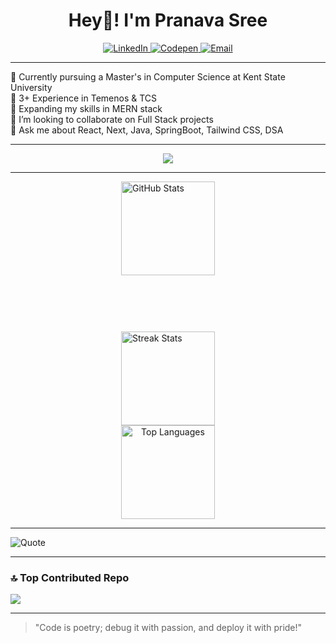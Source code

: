 <h1 align="center">
  Hey👋! I'm Pranava Sree
</h1>



<div align="center">
    <a href="https://www.linkedin.com/in/pranava-sree-pottipati-422092172/">
      <img src="https://img.shields.io/badge/LinkedIn-%230077B5.svg?logo=linkedin&logoColor=white" alt="LinkedIn" /> 
    </a>
    <a href="https://codepen.io/pranavasree">
      <img src="https://img.shields.io/badge/Codepen-000000.svg?logo=codepen&logoColor=white" alt="Codepen" /> 
    </a>
    <a href="mailto:pranavareddy27@gmail.com">
      <img src="https://img.shields.io/badge/Email-D14836.svg?logo=gmail&logoColor=white" alt="Email" />
    </a>
</div>

---


🔭 Currently pursuing a Master's in Computer Science at Kent State University<br>
💼 3+ Experience in Temenos & TCS<br>
🌱 Expanding my skills in MERN stack<br>
👯 I’m looking to collaborate on Full Stack projects<br>
💬 Ask me about React, Next, Java, SpringBoot, Tailwind CSS, DSA


---
<p align="center">
  <img src="https://skillicons.dev/icons?i=java,js,ts,python,react,next,nodejs,express,mongodb,postgres,tailwind,figma,git,mysql" />
</p>

---
<div style="display: flex; justify-content: center; align-items: center; gap: 90px; flex-wrap: wrap; width: 100%; padding: 0 80px; box-sizing: border-box;">
  <img src="https://github-readme-stats.vercel.app/api?username=pranavasree&theme=dark&hide_border=false&include_all_commits=false&count_private=false" alt="GitHub Stats" style="height: 150px; object-fit: contain;" />
  <img src="https://nirzak-streak-stats.vercel.app/?user=pranavasree&theme=dark&hide_border=false" alt="Streak Stats" style="height: 150px; object-fit: contain;" />
</div>
<div align="center">
  <img src="https://github-readme-stats.vercel.app/api/top-langs/?username=pranavasree&theme=dark&hide_border=false&include_all_commits=false&count_private=false&layout=compact" alt="Top Languages" style="height: 150px; object-fit: contain;" />
 
</div>

---
![Quote](https://quotes-github-readme.vercel.app/api?type=horizontal&theme=radical)

---

### 🔝 Top Contributed Repo

<img src="https://github-contributor-stats.vercel.app/api?username=pranavasree&limit=5&theme=tokyonight&combine_all_yearly_contributions=true"/>

---


> "Code is poetry; debug it with passion, and deploy it with pride!"
